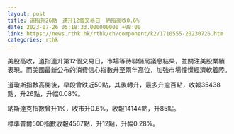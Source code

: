 ```yaml
---
layout: post
title: 道指升26點　連升12個交易日　納指高收0.6%
date: 2023-07-26 05:18:33.000000000 +08:00
link: https://news.rthk.hk/rthk/ch/component/k2/1710555-20230726.htm
categories: rthk
---
```


美股高收，道指連升第12個交易日，市場等待聯儲局議息結果，並關注美股業績表現。而美國最新公布的消費信心指數升至兩年高位，加強市場憧憬經濟軟着陸。

道瓊斯指數高開後，早段曾跌近50點，其後轉升，最多升逾百點，收報35438點，升26點，升幅0.08%。

納斯達克指數曾升1%，收市升0.6%，收報14144點，升85點。

標準普爾500指數收報4567點，升12點，升幅0.28%。
